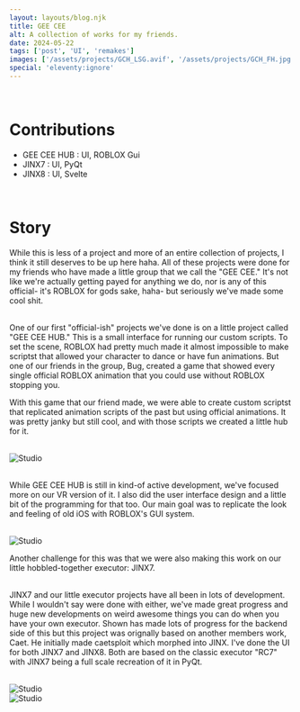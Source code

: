 ```yaml
---
layout: layouts/blog.njk
title: GEE CEE
alt: A collection of works for my friends.
date: 2024-05-22
tags: ['post', 'UI', 'remakes']
images: ['/assets/projects/GCH_LSG.avif', '/assets/projects/GCH_FH.jpg']
special: 'eleventy:ignore'
---
```


<br>

# Contributions
- GEE CEE HUB : UI, ROBLOX Gui
- JINX7 : UI, PyQt
- JINX8 : UI, Svelte

<br>

# Story

While this is less of a project and more of an entire collection of projects, I think it still deserves to be up here haha. All of these projects were done for my friends who have made a little group that we call the "GEE CEE." It's not like we're actually getting payed for anything we do, nor is any of this official- it's ROBLOX for gods sake, haha- but seriously we've made some cool shit.

<br> One of our first "official-ish" projects we've done is on a little project called "GEE CEE HUB." This is a small interface for running our custom scripts. To set the scene, ROBLOX had pretty much made it almost impossible to make scriptst that allowed your character to dance or have fun animations. But one of our friends in the group, Bug, created a game that showed every single official ROBLOX animation that you could use without ROBLOX stopping you.

With this game that our friend made, we were able to create custom scriptst that replicated animation scripts of the past but using official animations. It was pretty janky but still cool, and with those scripts we created a little hub for it.

<br><img class="rounded-lg" alt="Studio" src="/assets/projects/GCH_S.png">

<br> While GEE CEE HUB is still in kind-of active development, we've focused more on our VR version of it. I also did the user interface design and a little bit of the programming for that too. Our main goal was to replicate the look and feeling of old iOS with ROBLOX's GUI system.

<br><img class="rounded-lg" alt="Studio" eleventy:ignore src="/assets/projects/GCH_VR.avif">

Another challenge for this was that we were also making this work on our little hobbled-together executor: JINX7.

<br> JINX7 and our little executor projects have all been in lots of development. While I wouldn't say were done with either, we've made great progress and huge new developments on weird awesome things you can do when you have your own executor. Shown has made lots of progress for the backend side of this but this project was orignally based on another members work, Caet. He initially made caetsploit which morphed into JINX. I've done the UI for both JINX7 and JINX8. Both are based on the classic executor "RC7" with JINX7 being a full scale recreation of it in PyQt.

<br><img class="rounded-lg" alt="Studio" src="/assets/projects/JINX7.jpg">
<br><img class="rounded-lg" alt="Studio" src="/assets/projects/JINX8.png">